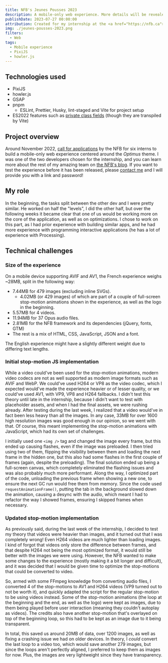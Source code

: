 ```yaml
---
title: NFB's Jeunes Pousses 2023
description: A mobile-only web experience. More details will be revealed once the project is published.
publishDate: 2023-07-27 00:00:00
attribution: Created for my internship at the <a href="https://nfb.ca">NFB</a>
img: ./jeunes-pousses-2023.png
filters:
  - Web
tags:
  - Mobile experience
  - PixiJS
  - howler.js
---
```


## Technologies used

- PixiJS
- howler.js
- GSAP
- pnpm
  - ESLint, Prettier, Husky, lint-staged and Vite for project setup
- ES2022 features such as [private class fields](https://developer.mozilla.org/en-US/docs/Web/JavaScript/Reference/Classes/Private_class_fields) (though they are transpiled by Vite)

## Project overview

Around November 2022, [call for applications](https://production.nfbonf.ca/en/lab/jeunes-pousses-digital-apprenticeship/) by the NFB for six interns to build a mobile-only web experience centered around the _Optimus_ theme. I was one of the two developers chosen for the internship, and you can learn more about the rest of my amazing team on [the NFB's blog](https://blog.nfb.ca/blog/2023/05/17/meet-the-fourth-crop-of-jeunes-pousses-at-the-nfb/). If you want to test the experience before it has been released, please [contact me](/contact) and I will provide you with a link and password!

## My role

In the beginning, the tasks split between the other dev and I were pretty similar. He worked on half the "levels", I did the other half, but over the following weeks it became clear that one of us would be working more on the core of the application, as well as on optimizations. I chose to work on this part, as I had prior experience with building similar apps, and he had more experience with programming interactive applications (he has a lot of experience with Processing).

## Technical challenges

### Size of the experience

On a mobile device supporting AVIF and AV1, the French experience weighs ~28MB, split in the following way:

- 7.44MB for 479 images (excluding inline SVGs).
  - 4.02MB (or 429 images) of which are part of a couple of full-screen stop-motion animations shown in the experience, as well as the logo in the beginning.
- 5.57MB for 4 videos.
- 11.94MB for 37 Opus audio files.
- 2.81MB for the NFB framework and its dependencies (jQuery, fonts, GTM)
- The rest is a mix of HTML, CSS, JavaScript, JSON and a font.

The English experience might have a slightly different weight due to differing text lengths.

### Initial stop-motion JS implementation

While a video could've been used for the stop-motion animations, modern video codecs are not as well supported as modern image formats such as AVIF and WebP. We could've used H264 or VP8 as the video codec, which I expected would've made the experience heavier or of lesser quality, or we could've used AV1, with VP9, VP8 and H264 fallbacks. I didn't test this theory until late in the internship, because I didn't want to test with placeholder assets, and when I had the final assets, we were rushing already. After testing during the last week, I realized that a video would've in fact been less heavy than all the images. In any case, 33MB for over 1600 high resolution images was good enough in our opinion, so we went with that. Of course, this meant implementing the stop-motion animations with JavaScript, which had its own set of challenges.

I initially used one `<img />` tag and changed the image every frame, but this ended up causing flashes, even if the image was preloaded. I then tried using two of them, flipping the visibility between them and loading the next frame in the hidden one, but this also had some flashes in the first couple of frames (again, despite the preloading). The final solution ended up being a full-screen canvas, which completely eliminated the flashing issues and was also probably much more performant. Along the way, I optimized part of the code, unloading the previous frame when showing a new one, to ensure the next GC run would free them from memory. Since the code used `requestAnimationFrame()`, putting the tab in the background slowed down the animation, causing a desync with the audio, which meant I had to refactor the way I showed frames, ensuring I skipped frames when necessary.

### Updated stop-motion implementation

As previously said, during the last week of the internship, I decided to test my theory that videos were heavier than images, and it turned out that I was completely wrong! Even H264 videos are much lighter than loading images. I kind of forgot that videos only store the difference between frames, and that despite H264 not being the most optimized format, it would still be better with the images we were using. However, the NFB wanted to make some changes to the experience (mostly making it a bit longer and difficult), and it was decided that I would be given time to optimize the stop-motions that could be converted to video.

So, armed with some FFmpeg knowledge from converting audio files, I converted 4 of the stop-motions to AV1 and H264 videos (VP9 turned out to not be worth it), and quickly adapted the script for the regular stop-motion to be using videos instead. Some of the stop-motion animations (the loop at the beginning and the end, as well as the logo) were kept as images, due to them being played before user interaction (meaning they couldn't autoplay as videos). The credits also have another stop-motion that's overlayed on top of the beginning loop, so this had to be kept as an image due to it being transparent.

In total, this saved us around 20MB of data, over 1200 images, as well as fixing a crashing issue we had on older devices. In theory, I *could* convert the last loop to a video too, which would save another 279 images, but since the loops aren't perfectly aligned, I preferred to keep them as images for now. Plus, the images are very lightweight since they have transparency.
